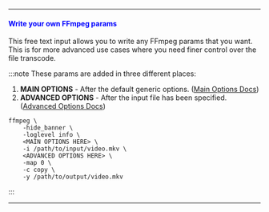 
---

#### <span style="color:blue">Write your own FFmpeg params</span>
This free text input allows you to write any FFmpeg params that you want.
This is for more advanced use cases where you need finer control over the file transcode.

:::note
These params are added in three different places:
1. **MAIN OPTIONS** - After the default generic options.
   ([Main Options Docs](https://ffmpeg.org/ffmpeg.html#Main-options))
1. **ADVANCED OPTIONS** - After the input file has been specified.
   ([Advanced Options Docs](https://ffmpeg.org/ffmpeg.html#Advanced-options))

```
ffmpeg \
    -hide_banner \
    -loglevel info \
    <MAIN OPTIONS HERE> \
    -i /path/to/input/video.mkv \
    <ADVANCED OPTIONS HERE> \
    -map 0 \
    -c copy \
    -y /path/to/output/video.mkv
```
:::

---
